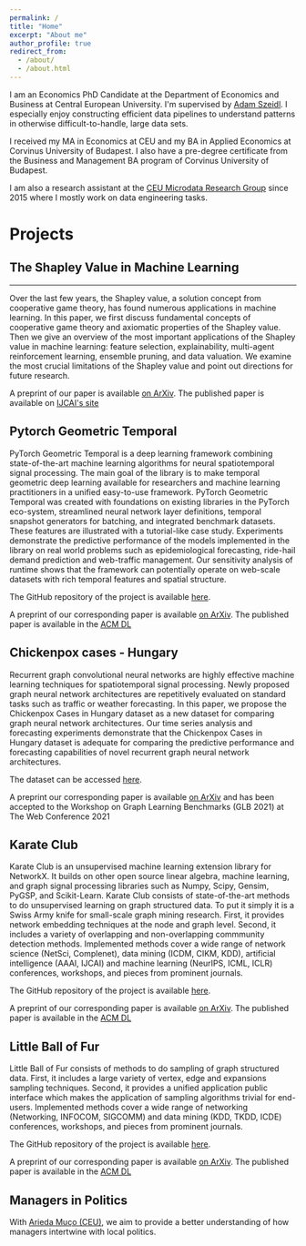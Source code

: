 ```yaml
---
permalink: /
title: "Home"
excerpt: "About me"
author_profile: true
redirect_from: 
  - /about/
  - /about.html
---
```


I am an Economics PhD Candidate at the Department of Economics and Business at Central European University. I'm supervised by [Adam Szeidl](http://www.personal.ceu.hu/staff/Adam_Szeidl/). I especially enjoy constructing efficient data pipelines to understand patterns in otherwise difficult-to-handle, large data sets. 

I received my MA in Economics at CEU and my BA in Applied Economics at Corvinus University of Budapest. I also have a pre-degree certificate from the Business and Management BA program of Corvinus University of Budapest.

I am also a research assistant at the [CEU Microdata Research Group](http://microdata.io) since 2015 where I mostly work on data engineering tasks.

Projects
======

## The Shapley Value in Machine Learning
-----
Over the last few years, the Shapley value, a solution concept from cooperative game theory, has found numerous applications in machine learning. In this paper, we first discuss fundamental concepts of cooperative game theory and axiomatic properties of the Shapley value. Then we give an overview of the most important applications of the Shapley value in machine learning: feature selection, explainability, multi-agent reinforcement learning, ensemble pruning, and data valuation. We examine the most crucial limitations of the Shapley value and point out directions for future research.

A preprint of our paper is available [on ArXiv](https://arxiv.org/abs/2202.05594). The published paper is available on [IJCAI's site](https://doi.org/10.24963/ijcai.2022/778)

Pytorch Geometric Temporal
-----
PyTorch Geometric Temporal is a deep learning framework combining state-of-the-art machine learning algorithms for neural spatiotemporal signal processing. The main goal of the library is to make temporal geometric deep learning available for researchers and machine learning practitioners in a unified easy-to-use framework. PyTorch Geometric Temporal was created with foundations on existing libraries in the PyTorch eco-system, streamlined neural network layer definitions, temporal snapshot generators for batching, and integrated benchmark datasets. These features are illustrated with a tutorial-like case study. Experiments demonstrate the predictive performance of the models implemented in the library on real world problems such as epidemiological forecasting, ride-hail demand prediction and web-traffic management. Our sensitivity analysis of runtime shows that the framework can potentially operate on web-scale datasets with rich temporal features and spatial structure.

The GitHub repository of the project is available [here](https://github.com/benedekrozemberczki/pytorch_geometric_temporal).

A preprint of our corresponding paper is available [on ArXiv](https://arxiv.org/abs/2104.07788). The published paper is available in the [ACM DL](https://dl.acm.org/doi/abs/10.1145/3459637.3482014)

Chickenpox cases - Hungary
-----
Recurrent graph convolutional neural networks are highly effective machine learning techniques for spatiotemporal signal processing. Newly proposed graph neural network architectures are repetitively evaluated on standard tasks such as traffic or weather forecasting. In this paper, we propose the Chickenpox Cases in Hungary dataset as a new dataset for comparing graph neural network architectures. Our time series analysis and forecasting experiments demonstrate that the Chickenpox Cases in Hungary dataset is adequate for comparing the predictive performance and forecasting capabilities of novel recurrent graph neural network architectures.

The dataset can be accessed [here](https://archive.ics.uci.edu/ml/datasets/Hungarian+Chickenpox+Cases).

A preprint our corresponding paper is available [on ArXiv](https://arxiv.org/abs/2102.08100) and has been accepted to the Workshop on Graph Learning Benchmarks (GLB 2021) at The Web Conference 2021

Karate Club
-----
Karate Club is an unsupervised machine learning extension library for NetworkX. It builds on other open source linear algebra, machine learning, and graph signal processing libraries such as Numpy, Scipy, Gensim, PyGSP, and Scikit-Learn. Karate Club consists of state-of-the-art methods to do unsupervised learning on graph structured data. To put it simply it is a Swiss Army knife for small-scale graph mining research. First, it provides network embedding techniques at the node and graph level. Second, it includes a variety of overlapping and non-overlapping commmunity detection methods. Implemented methods cover a wide range of network science (NetSci, Complenet), data mining (ICDM, CIKM, KDD), artificial intelligence (AAAI, IJCAI) and machine learning (NeurIPS, ICML, ICLR) conferences, workshops, and pieces from prominent journals.

The GitHub repository of the project is available [here](https://github.com/benedekrozemberczki/karateclub).

A preprint of our corresponding paper is available [on ArXiv](https://arxiv.org/abs/2003.04819). The published paper is available in the [ACM DL](https://dl.acm.org/doi/10.1145/3340531.3412757)

Little Ball of Fur
-----
Little Ball of Fur consists of methods to do sampling of graph structured data. First, it includes a large variety of vertex, edge and expansions sampling techniques. Second, it provides a unified application public interface which makes the application of sampling algorithms trivial for end-users. Implemented methods cover a wide range of networking (Networking, INFOCOM, SIGCOMM) and data mining (KDD, TKDD, ICDE) conferences, workshops, and pieces from prominent journals.

The GitHub repository of the project is available [here](https://github.com/benedekrozemberczki/littleballoffur).

A preprint of our corresponding paper is available [on ArXiv](https://arxiv.org/abs/2006.04311). The published paper is available in the [ACM DL](https://dl.acm.org/doi/abs/10.1145/3340531.3412758)


Managers in Politics
-----
With [Arieda Muço (CEU)](https://sites.google.com/view/ariedamuco/home), we aim to provide a better understanding of how managers intertwine with local politics.
